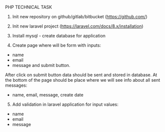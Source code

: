 
PHP TECHNICAL TASK

1) Init new repository on github/gitlab/bitbucket (https://github.com/)

2) Init new laravel project (https://laravel.com/docs/8.x/installation)

3) Install mysql - create database for application

4) Create page where will be form with inputs:
- name
- email
- message
  and submit button.

After click on submit button data should be sent and stored in database.
At the bottom of the page should be place where we will see info about all sent messages:
- name, email, message, create date

5) Add validation in laravel application for input values:
- name
- email
- message   

